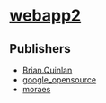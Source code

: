 # [webapp2](https://pypi.org/project/webapp2)



## Publishers
- [Brian.Quinlan](https://pypi.org/user/Brian.Quinlan)
- [google_opensource](https://pypi.org/user/google_opensource)
- [moraes](https://pypi.org/user/moraes)

